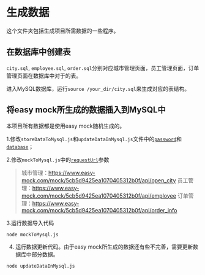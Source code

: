 # 生成数据
这个文件夹包括生成项目所需数据的一些程序。

## 在数据库中创建表
`city.sql`, `employee.sql`, `order.sql`分别对应城市管理页面，员工管理页面，订单管理页面在数据库中对于的表。

进入MySQL数据库，运行`source /your_dir/city.sql`来生成对应的表结构。

## 将easy mock所生成的数据插入到MySQL中
本项目所有数据都是使用easy mock随机生成的。

1.修改`storeDataToMysql.js`和`updateDataInMysql.js`文件中的[`password`](./storeDataToMysql.js#L9)和[`database`](./storeDataToMysql.js#L10)；

2.修改`mockToMysql.js`中的[`requestUrl`](./mockToMysql.js#L9)参数

> 城市管理：https://www.easy-mock.com/mock/5cb5d9425ea1070405312b0f/api/open_city
> 员工管理：https://www.easy-mock.com/mock/5cb5d9425ea1070405312b0f/api/employee
> 订单管理：https://www.easy-mock.com/mock/5cb5d9425ea1070405312b0f/api/order_info

3.运行数据导入代码
```
node mockToMysql.js
```

4. 运行数据更新代码。由于easy mock所生成的数据还有些不完善，需要更新数据库中部分数据。
```
node updateDataInMysql.js
```
